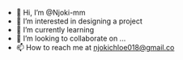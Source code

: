 - 👋 Hi, I’m @Njoki-mm
- 👀 I’m interested in designing a project
- 🌱 I’m currently learning 
- 💞️ I’m looking to collaborate on ...
- 📫 How to reach me at njokichloe018@gmail.co

<!---
Njoki-mm/Njoki-mm is a ✨ special ✨ repository because its `README.md` (this file) appears on your GitHub profile.
You can click the Preview link to take a look at your changes.
--->
